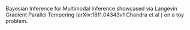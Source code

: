 Bayesian Inference for Multimodal Inference showcased via Langevin Gradient Parallel Tempering (arXiv:1811.04343v1 Chandra et al ) on a toy problem. 

